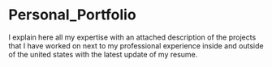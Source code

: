 # Personal_Portfolio
I explain here all my expertise with an attached description of the projects that I have worked on next to my professional experience inside and outside of the united states with the latest update of my resume.
